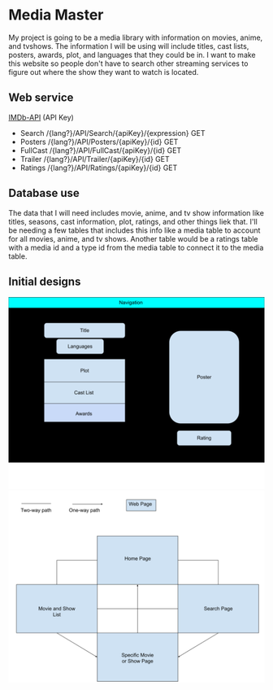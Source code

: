 Media Master
============

My project is going to be a media library with information on movies, anime, and tvshows.
The information I will be using will include titles, cast lists, posters, awards, plot, and languages that they could be in.
I want to make this website so people don't have to search other streaming services to figure out where the show they want to watch is located.

Web service
-----------

[IMDb-API](https://imdb-api.com) (API Key)
* Search /{lang?}/API/Search/{apiKey}/{expression} GET
* Posters /{lang?}/API/Posters/{apiKey}/{id} GET
* FullCast /{lang?}/API/FullCast/{apiKey}/{id} GET
* Trailer /{lang?}/API/Trailer/{apiKey}/{id} GET
* Ratings /{lang?}/API/Ratings/{apiKey}/{id} GET

Database use
------------

The data that I will need includes movie, anime, and tv show information like titles, seasons, cast information, plot, ratings, and other things liek that.
I'll be needing a few tables that includes this info like a media table to account for all movies, anime, and tv shows. 
Another table would be a ratings table with a media id and a type id from the media table to connect it to the media table.

Initial designs
---------------

![Sample Page](/docs/samplepage.svg)
![Site Map](/docs/startingsitemap.svg)
